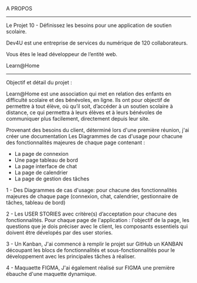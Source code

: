 A PROPOS
_________
Le Projet 10 - Définissez les besoins pour une application de soutien scolaire.

Dev4U est une entreprise de services du numérique de 120 collaborateurs.

Vous êtes le lead développeur de l’entité web.



Learn@Home
__________
Objectif et détail du projet :

Learn@Home est une association qui met en relation des enfants en difficulté
scolaire et des bénévoles, en ligne. Ils ont pour objectif de permettre à tout élève,
où qu’il soit, d’accéder à un soutien scolaire à distance, ce qui permettra à leurs élèves
et  à leurs bénévoles de communiquer plus facilement, directement depuis leur site.

Provenant des besoins du client, déterminé lors d'une première réunion, j'ai créer une documentation Les Diagrammes de cas d'usage pour chacune des fonctionnalités majeures de chaque page contenant :

* La page de connexion
* Une page tableau de bord
* La page interface de chat
* La page de calendrier
* La page de gestion des tâches

1 - Des Diagrammes de cas d'usage:  pour chacune des fonctionnalités majeures de chaque page (connexion, chat, calendrier, gestionnaire de tâches, tableau de bord)

2 - Les USER STORIES avec critère(s) d’acceptation pour chacune des fonctionnalités.
Pour chaque page de l'application : l'objectif de la page, les questions que je dois préciser avec le client, les composants essentiels qui doivent être dévelopés par des user stories. 

3 - Un Kanban, J'ai commencé à remplir le projet sur GitHub un KANBAN découpant les blocs de fonctionnalités et sous-fonctionnalités pour le développement avec les principales tâches à réaliser.

4 - Maquaette FIGMA, J'ai également réalisé sur FIGMA une première ébauche d'une maquette dynamique.
